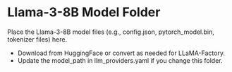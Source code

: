 # Llama-3-8B Model Folder

Place the Llama-3-8B model files (e.g., config.json, pytorch_model.bin, tokenizer files) here.

- Download from HuggingFace or convert as needed for LLaMA-Factory.
- Update the model_path in llm_providers.yaml if you change this folder. 